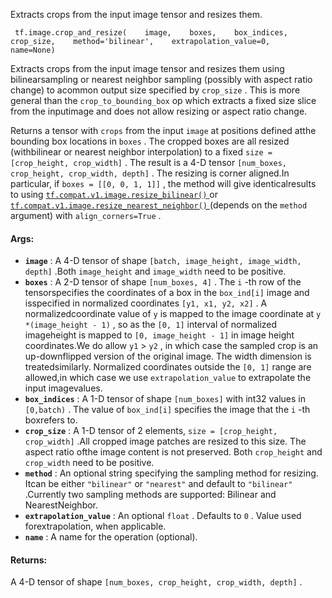 Extracts crops from the input image tensor and resizes them.

```
 tf.image.crop_and_resize(    image,    boxes,    box_indices,    crop_size,    method='bilinear',    extrapolation_value=0,    name=None) 
```

Extracts crops from the input image tensor and resizes them using bilinearsampling or nearest neighbor sampling (possibly with aspect ratio change) to acommon output size specified by  `crop_size` . This is more general than the `crop_to_bounding_box`  op which extracts a fixed size slice from the inputimage and does not allow resizing or aspect ratio change.

Returns a tensor with  `crops`  from the input  `image`  at positions defined atthe bounding box locations in  `boxes` . The cropped boxes are all resized (withbilinear or nearest neighbor interpolation) to a fixed `size = [crop_height, crop_width]` . The result is a 4-D tensor `[num_boxes, crop_height, crop_width, depth]` . The resizing is corner aligned.In particular, if  `boxes = [[0, 0, 1, 1]]` , the method will give identicalresults to using [ `tf.compat.v1.image.resize_bilinear()` ](https://tensorflow.google.cn/api_docs/python/tf/compat/v1/image/resize_bilinear) or[ `tf.compat.v1.image.resize_nearest_neighbor()` ](https://tensorflow.google.cn/api_docs/python/tf/compat/v1/image/resize_nearest_neighbor)(depends on the  `method` argument) with `align_corners=True` .

#### Args:
- **`image`** : A 4-D tensor of shape  `[batch, image_height, image_width, depth]` .Both  `image_height`  and  `image_width`  need to be positive.
- **`boxes`** : A 2-D tensor of shape  `[num_boxes, 4]` . The  `i` -th row of the tensorspecifies the coordinates of a box in the  `box_ind[i]`  image and isspecified in normalized coordinates  `[y1, x1, y2, x2]` . A normalizedcoordinate value of  `y`  is mapped to the image coordinate at  `y *(image_height - 1)` , so as the  `[0, 1]`  interval of normalized imageheight is mapped to  `[0, image_height - 1]`  in image height coordinates.We do allow  `y1`  >  `y2` , in which case the sampled crop is an up-downflipped version of the original image. The width dimension is treatedsimilarly. Normalized coordinates outside the  `[0, 1]`  range are allowed,in which case we use  `extrapolation_value`  to extrapolate the input imagevalues.
- **`box_indices`** : A 1-D tensor of shape  `[num_boxes]`  with int32 values in  `[0,batch)` . The value of  `box_ind[i]`  specifies the image that the  `i` -th boxrefers to.
- **`crop_size`** : A 1-D tensor of 2 elements,  `size = [crop_height, crop_width]` .All cropped image patches are resized to this size. The aspect ratio ofthe image content is not preserved. Both  `crop_height`  and  `crop_width` need to be positive.
- **`method`** : An optional string specifying the sampling method for resizing. Itcan be either  `"bilinear"`  or  `"nearest"`  and default to  `"bilinear"` .Currently two sampling methods are supported: Bilinear and NearestNeighbor.
- **`extrapolation_value`** : An optional  `float` . Defaults to  `0` . Value used forextrapolation, when applicable.
- **`name`** : A name for the operation (optional).


#### Returns:
A 4-D tensor of shape  `[num_boxes, crop_height, crop_width, depth]` .

